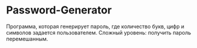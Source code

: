 # Password-Generator
Программа, которая генерирует пароль, где количество букв, цифр и символов задается пользователем. Сложный уровень: получить пароль перемешанным.
